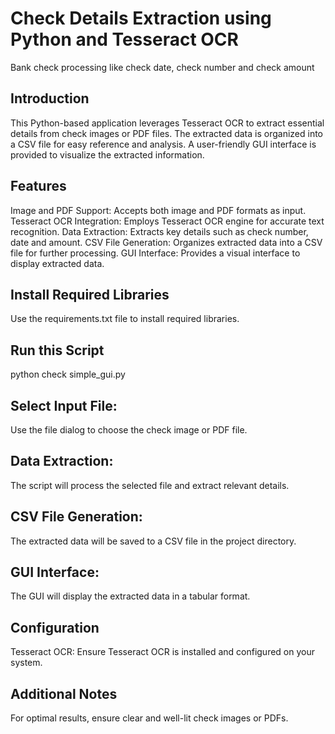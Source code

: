 # Check Details Extraction using Python and Tesseract OCR
Bank check processing like check date, check number and check amount


## Introduction

This Python-based application leverages Tesseract OCR to extract essential details from check images or PDF files. The extracted data is organized into a CSV file for easy reference and analysis. A user-friendly GUI interface is provided to visualize the extracted information.

## Features

Image and PDF Support: Accepts both image and PDF formats as input.
Tesseract OCR Integration: Employs Tesseract OCR engine for accurate text recognition.
Data Extraction: Extracts key details such as check number, date and amount.
CSV File Generation: Organizes extracted data into a CSV file for further processing.
GUI Interface: Provides a visual interface to display extracted data.
## Install Required Libraries
Use the requirements.txt file to install required libraries. 
## Run this Script
python check simple_gui.py

## Select Input File:

Use the file dialog to choose the check image or PDF file.
## Data Extraction:

The script will process the selected file and extract relevant details.
## CSV File Generation:

The extracted data will be saved to a CSV file in the project directory.
## GUI Interface:

The GUI will display the extracted data in a tabular format.
## Configuration

Tesseract OCR: Ensure Tesseract OCR is installed and configured on your system.

## Additional Notes

For optimal results, ensure clear and well-lit check images or PDFs.
